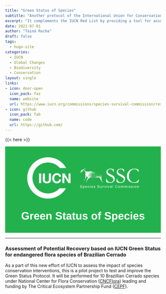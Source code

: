 ```yaml
---
title: "Green Status of Species"
subtitle: "Another protocol of the International Union for Conservation of Nature (IUCN)"
excerpt: "It complements the IUCN Red List by providing a tool for assessing the recovery of species’ populations and measuring their conservation success. In 2020, Green Status of Species assessments became an optional part of Red List assessments."
date: 2021-07-01
author: "Tainá Rocha"
draft: false
tags:
  - hugo-site
categories:
  - IUCN
  - Global Changes
  - Biodiversity
  - Conservation
layout: single
links:
- icon: door-open
  icon_pack: fas
  name: website
  url: https://www.iucn.org/commissions/species-survival-commission/resources/iucn-green-status-species
- icon: github
  icon_pack: fab
  name: code
  url: https://github.com/
---
```


{{< here >}}

![Green Status](featured-hex.png)

---

### Assessment of Potential Recovery based on IUCN Green Status for endangered flora species of Brazilian Cerrado 

As a part of this new effort of IUCN to assess the impact of species conservation interventions, this is a pilot project to test and improve the Green Status Protocol. It will be performed for 10 Brazillian Cerrado species under National Center for Flora Conservation ([CNCFlora](http://cncflora.jbrj.gov.br/portal)) leading and funding by The Critical Ecosystem Partnership Fund ([CEPF](https://www.cepf.net/)). 

